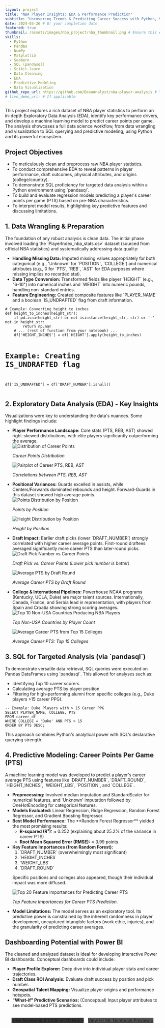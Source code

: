 ```yaml
---
layout: project
title: "NBA Player Insights: EDA & Performance Prediction"
subtitle: "Uncovering Trends & Predicting Career Success with Python, SQL, and Machine Learning"
date: 2024-05-26 # Or your completion date
featured: true
thumbnail: /assets/images/nba_project/nba_thumbnail.png # Ensure this exists
skills:
  - Python
  - Pandas
  - NumPy
  - Matplotlib
  - Seaborn
  - SQL (pandasql)
  - Scikit-learn
  - Data Cleaning
  - EDA
  - Predictive Modeling
  - Data Visualization
github_repo_url: https://github.com/DeanAnalyst/nba-player-analysis # Your actual repo URL
# live_demo_url: # If applicable
---
```


<div class="scroll-reveal">
This project explores a rich dataset of NBA player statistics to perform an in-depth Exploratory Data Analysis (EDA), identify key performance drivers, and develop a machine learning model to predict career points per game. The analysis showcases a full data science workflow, from data wrangling and visualization to SQL querying and predictive modeling, using Python and its powerful ecosystem.
</div>

<div class="scroll-reveal">
    <h2>Project Objectives</h2>
    <ul>
        <li>To meticulously clean and preprocess raw NBA player statistics.</li>
        <li>To conduct comprehensive EDA to reveal patterns in player performance, draft outcomes, physical attributes, and origins (college/country).</li>
        <li>To demonstrate SQL proficiency for targeted data analysis within a Python environment using `pandasql`.</li>
        <li>To build and evaluate regression models predicting a player's career points per game (PTS) based on pre-NBA characteristics.</li>
        <li>To interpret model results, highlighting key predictive features and discussing limitations.</li>
    </ul>
</div>

<div class="scroll-reveal">
    <h2>1. Data Wrangling & Preparation</h2>
    <p>The foundation of any robust analysis is clean data. The initial phase involved loading the `PlayerIndex_nba_stats.csv` dataset (sourced from official NBA statistics) and systematically addressing data quality:</p>
    <ul>
        <li><strong>Handling Missing Data:</strong> Imputed missing values appropriately for both categorical (e.g., 'Unknown' for `POSITION`, `COLLEGE`) and numerical attributes (e.g., 0 for `PTS`, `REB`, `AST` for EDA purposes where missing implies no recorded stat).</li>
        <li><strong>Data Type Conversion:</strong> Transformed fields like player `HEIGHT` (e.g., "6-10") into numerical inches and `WEIGHT` into numeric pounds, handling non-standard entries.</li>
        <li><strong>Feature Engineering:</strong> Created composite features like `PLAYER_NAME` and a boolean `IS_UNDRAFTED` flag from draft information.</li>
    </ul>
    <pre><code class="language-python"># Example: Converting height to inches
def height_to_inches(height_str):
    if pd.isna(height_str) or not isinstance(height_str, str) or '-' not in height_str:
        return np.nan
    # ... (rest of function from your notebook) ...
    df['HEIGHT_INCHES'] = df['HEIGHT'].apply(height_to_inches)

# Example: Creating IS_UNDRAFTED flag

df['IS_UNDRAFTED'] = df['DRAFT_NUMBER'].isnull()
</code></pre>

</div>

<div class="scroll-reveal">
    <h2>2. Exploratory Data Analysis (EDA) - Key Insights</h2>
    <p>Visualizations were key to understanding the data's nuances. Some highlight findings include:</p>
    <ul>
        <li>
            <strong>Player Performance Landscape:</strong> Core stats (PTS, REB, AST) showed right-skewed distributions, with elite players significantly outperforming the average.
            <div class="training-plots">
                <div class="plot-container">
                    <img src="{{ '/assets/images/nba_project/career_pts_dist.png' | relative_url }}" alt="Distribution of Career Points">
                    <p><em>Career Points Distribution</em></p>
                </div>
                <div class="plot-container">
                    <img src="{{ '/assets/images/nba_project/career_pairplot_pts_reb_ast.png' | relative_url }}" alt="Pairplot of Career PTS, REB, AST">
                    <p><em>Correlations between PTS, REB, AST</em></p>
                </div>
            </div>
        </li>
        <li>
            <strong>Positional Variances:</strong> Guards excelled in assists, while Centers/Forwards dominated rebounds and height. Forward-Guards in this dataset showed high average points.
            <div class="training-plots">
                 <div class="plot-container">
                    <img src="{{ '/assets/images/nba_project/avg_pts_by_position_boxplot.png' | relative_url }}" alt="Points Distribution by Position">
                    <p><em>Points by Position</em></p>
                </div>
                <div class="plot-container">
                    <img src="{{ '/assets/images/nba_project/height_by_position_violinplot.png' | relative_url }}" alt="Height Distribution by Position">
                    <p><em>Height by Position</em></p>
                </div>
            </div>
        </li>
        <li>
            <strong>Draft Impact:</strong> Earlier draft picks (lower `DRAFT_NUMBER`) strongly correlated with higher career average points. First-round draftees averaged significantly more career PTS than later-round picks.
             <div class="training-plots">
                 <div class="plot-container" style="max-width: 600px;"> <!-- Wider plot for this one -->
                    <img src="{{ '/assets/images/nba_project/draft_vs_pts.png' | relative_url }}" alt="Draft Pick Number vs Career Points">
                    <p><em>Draft Pick vs. Career Points (Lower pick number is better)</em></p>
                </div>
                 <div class="plot-container">
                    <img src="{{ '/assets/images/nba_project/avg_pts_by_draft_round.png' | relative_url }}" alt="Average PTS by Draft Round">
                    <p><em>Average Career PTS by Draft Round</em></p>
                </div>
            </div>
        </li>
        <li>
            <strong>College & International Pipelines:</strong> Powerhouse NCAA programs (Kentucky, UCLA, Duke) are major talent sources. Internationally, Canada, France, and Serbia lead in representation, with players from Spain and Croatia showing strong scoring averages.
            <div class="training-plots">
                 <div class="plot-container">
                    <img src="{{ '/assets/images/nba_project/top_non_usa_countries.png' | relative_url }}" alt="Top 10 Non-USA Countries Producing NBA Players">
                    <p><em>Top Non-USA Countries by Player Count</em></p>
                </div>
                 <div class="plot-container">
                    <img src="{{ '/assets/images/nba_project/avg_pts_top_colleges.png' | relative_url }}" alt="Average Career PTS from Top 15 Colleges">
                    <p><em>Average Career PTS: Top 15 Colleges</em></p>
                </div>
            </div>
        </li>
    </ul>
</div>

<div class="scroll-reveal">
    <h2>3. SQL for Targeted Analysis (via `pandasql`)</h2>
    <p>To demonstrate versatile data retrieval, SQL queries were executed on Pandas DataFrames using `pandasql`. This allowed for analyses such as:</p>
    <ul>
        <li>Identifying Top 10 career scorers.</li>
        <li>Calculating average PTS by player position.</li>
        <li>Filtering for high-performing alumni from specific colleges (e.g., Duke players >15 career PPG).</li>
    </ul>
    <pre><code class="language-sql">-- Example: Duke Players with > 15 Career PPG
SELECT PLAYER_NAME, COLLEGE, PTS
FROM career_df
WHERE COLLEGE = 'Duke' AND PTS > 15
ORDER BY PTS DESC;
</code></pre>
    <p>This approach combines Python's analytical power with SQL's declarative querying strength.</p>
</div>

<div class="scroll-reveal">
    <h2>4. Predictive Modeling: Career Points Per Game (PTS)</h2>
    <p>A machine learning model was developed to predict a player's career average PTS using features like `DRAFT_NUMBER`, `DRAFT_ROUND`, `HEIGHT_INCHES`, `WEIGHT_LBS`, `POSITION`, and `COLLEGE`.</p>
    <ul>
        <li><strong>Preprocessing:</strong> Involved median imputation and StandardScaler for numerical features, and 'Unknown' imputation followed by OneHotEncoding for categorical features.</li>
        <li><strong>Models Evaluated:</strong> Linear Regression, Ridge Regression, Random Forest Regressor, and Gradient Boosting Regressor.</li>
        <li>
            <strong>Best Model Performance:</strong> The **Random Forest Regressor** yielded the most promising results:
            <ul>
                <li><strong>R-squared (R²):</strong> ≈ 0.252 (explaining about 25.2% of the variance in career PTS)</li>
                <li><strong>Root Mean Squared Error (RMSE):</strong> ≈ 3.99 points</li>
            </ul>
        </li>
        <li>
            <strong>Key Feature Importances (from Random Forest):</strong>
            <ol>
                <li>`DRAFT_NUMBER` (overwhelmingly most significant)</li>
                <li>`HEIGHT_INCHES`</li>
                <li>`WEIGHT_LBS`</li>
                <li>`DRAFT_ROUND`</li>
            </ol>
            <p>Specific positions and colleges also appeared, though their individual impact was more diffused.</p>
            <div class="training-plots">
                <div class="plot-container" style="max-width: 700px;">
                    <img src="{{ '/assets/images/nba_project/feature_importance_pts.png' | relative_url }}" alt="Top 20 Feature Importances for Predicting Career PTS">
                    <p><em>Top Feature Importances for Career PTS Prediction.</em></p>
                </div>
            </div>
        </li>
        <li><strong>Model Limitations:</strong> The model serves as an exploratory tool. Its predictive power is constrained by the inherent randomness in player development, uncaptured intangible factors (work ethic, injuries), and the granularity of predicting career averages.</li>
    </ul>
</div>

<div class="scroll-reveal">
    <h2>Dashboarding Potential with Power BI</h2>
    <p>The cleaned and analyzed dataset is ideal for developing interactive Power BI dashboards. Conceptual dashboards could include:</p>
    <ul>
        <li><strong>Player Profile Explorer:</strong> Deep dive into individual player stats and career trajectories.</li>
        <li><strong>Draft Class ROI Analysis:</strong> Evaluate draft success by position and pick number.</li>
        <li><strong>Geospatial Talent Mapping:</strong> Visualize player origins and performance hotspots.</li>
        <li><strong>"What-if" Predictive Scenarios:</strong> (Conceptual) Input player attributes to see model-based PTS predictions.</li>
    </ul>
    <!-- You could add a generic Power BI logo or a very simple mockup if you have one -->
</div>

<div class="scroll-reveal" style="margin-top: 2rem; text-align:center;">
    <a href="{{ page.github_repo_url }}" class="btn-primary" target="_blank" rel="noopener noreferrer" style="background-color:#333;">View Notebook & Code on GitHub »</a>
    <a href="https://deananalyst.github.io/nba-player-analysis/notebooks/nba_analysis.html" class="btn-primary" target="_blank" rel="noopener noreferrer" style="background-color:#555; margin-left:10px;">View HTML Notebook Preview »</a>
</div>
